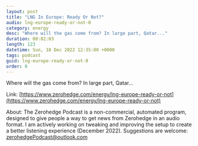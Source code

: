 ```yaml
---
layout: post
title: "LNG In Europe: Ready Or Not?"
audio: lng-europe-ready-or-not-0
category: energy
desc: "Where will the gas come from? In large part, Qatar..."
duration: 00:02:03
length: 123
datetime: Sun, 18 Dec 2022 12:35:00 +0000
tags: podcast
guid: lng-europe-ready-or-not-0
order: 0
---
```

Where will the gas come from? In large part, Qatar...

Link: [https://www.zerohedge.com/energy/lng-europe-ready-or-not](https://www.zerohedge.com/energy/lng-europe-ready-or-not)

About: The Zerohedge Podcast is a non-commercial, automated program, designed to give people a way to get news from Zerohedge in an audio format.  I am actively working on tweaking and improving the setup to create a better listening experience (December 2022).  Suggestions are welcome: [zerohedgePodcast@outlook.com](mailto:zerohedgePodcast@outlook.com)